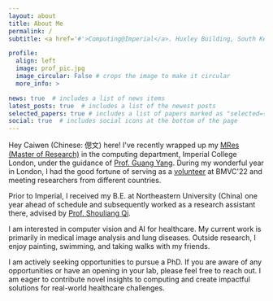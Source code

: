 ```yaml
---
layout: about
title: About Me
permalink: /
subtitle: <a href='#'>Computing@Imperial</a>. Huxley Building, South Kensington Campus.

profile:
  align: left
  image: prof_pic.jpg
  image_circular: False # crops the image to make it circular
  more_info: >

news: true  # includes a list of news items
latest_posts: true  # includes a list of the newest posts
selected_papers: true # includes a list of papers marked as "selected={true}"
social: true  # includes social icons at the bottom of the page
---
```


Hey Caiwen (Chinese: 偲文) here! I've recently wrapped up my [MRes (Master of Research)](https://www.imperial.ac.uk/computing/prospective-students/pg/mres-artificial-intelligence-and-machine-learning/) in the computing department, Imperial College London, under the guidance of [Prof. Guang Yang](https://www.imperial.ac.uk/people/g.yang). During my wonderful year in London, I had the good fortune of serving as a [volunteer](https://bmvc2022.org/people/volunteers/) at BMVC'22 and meeting researchers from different countries. 

Prior to Imperial, I received my B.E. at Northeastern University (China) one year ahead of schedule and subsequently worked as a research assistant there, advised by [Prof. Shouliang Qi](https://www.researchgate.net/profile/Shouliang-Qi).

I am interested in computer vision and AI for healthcare. My current work is primarily in medical image analysis and lung diseases. Outside research, I enjoy painting, swimming, and taking walks with my friends.

<span class="highlight-text">I am actively seeking opportunities to pursue a PhD.</span> If you are aware of any opportunities or have an opening in your lab, please feel free to reach out. I am eager to contribute novel insights to computing and create impactful solutions for real-world healthcare challenges.
